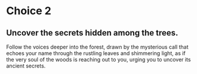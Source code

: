 # Choice 2
## Uncover the secrets hidden among the trees.

Follow the voices deeper into the forest, drawn by the mysterious call that echoes your name through the rustling leaves and shimmering light, as if the very soul of the woods is reaching out to you, urging you to uncover its ancient secrets.